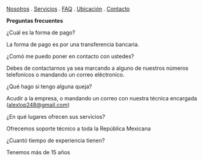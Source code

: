 [Nosotros](./nosotros.md) . [Servicios](./servicios.md) . [FAQ](FAQ.md) . [Ubicación](ubicacion.md) . [Contacto](./contacto.md)

**Preguntas frecuentes**

¿Cuál es la forma de pago?

La forma de pago es por una transferencia bancaria. 

¿Comó me puedo poner en contacto con ustedes? 

Debes de contactarnos ya sea marcando a alguno de nuestros números telefonicos o mandando un correo eléctronico.

¿Qué hago si tengo alguna queja?

Acudir a la empresa, o mandando un correo con nuestra técnica encargada (alexlop248@gmail.com)

¿En qué lugares ofrecen sus servicios?

Ofrecemos soporte técnico a toda la República Mexicana

¿Cuantó tiempo de experiencia tienen?

Tenemos más de 15 años 
